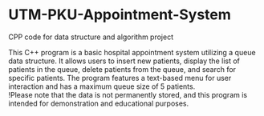 # UTM-PKU-Appointment-System
CPP code for data structure and algorithm project


This C++ program is a basic hospital appointment system utilizing a queue data structure. It allows users to insert new patients, display the list of patients in the queue, delete patients from the queue, and search for specific patients. The program features a text-based menu for user interaction and has a maximum queue size of 5 patients.  
!Please note that the data is not permanently stored, and this program is intended for demonstration and educational purposes.
